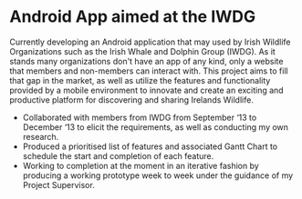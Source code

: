 Android App aimed at the IWDG
========================

Currently developing an Android application that may used by Irish Wildlife Organizations such as the Irish Whale and Dolphin Group (IWDG). As it stands many organizations don't have an app of any kind, only a website that members and non-members can interact with.
This project aims to fill that gap in the market, as well as utilize the features and functionality provided by a mobile environment to innovate and create an exciting and productive platform for discovering and sharing Irelands Wildlife.

- Collaborated with members from IWDG from September ‘13 to December ‘13 to elicit the requirements, as well as conducting my own research.
- Produced a prioritised list of features and associated Gantt Chart to schedule the start and completion of each feature.
- Working to completion at the moment in an iterative fashion by producing a working prototype week to week under the guidance of my Project Supervisor. 
